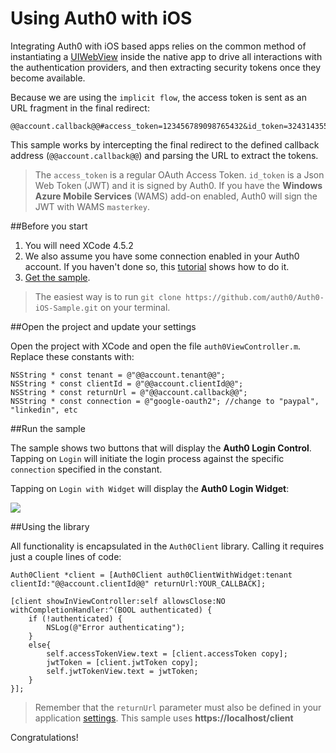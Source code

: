 # Using Auth0 with iOS

Integrating Auth0 with iOS based apps relies on the common method of instantiating a [UIWebView](http://developer.apple.com/library/ios/#documentation/uikit/reference/UIWebView_Class/Reference/Reference.html) inside the native app to drive all interactions with the authentication providers, and then extracting security tokens once they become available. 

Because we are using the `implicit flow`, the access token is sent as an URL fragment in the final redirect:

	@@account.callback@@#access_token=123456789098765432&id_token=324314355465564534314...

This sample works by intercepting the final redirect to the defined callback address (`@@account.callback@@`) and parsing the URL to extract the tokens.

> The `access_token` is a regular OAuth Access Token. `id_token` is a Json Web Token (JWT) and it is signed by Auth0. If you have the __Windows Azure Mobile Services__ (WAMS) add-on enabled, Auth0 will sign the JWT with WAMS `masterkey`.

##Before you start

1. You will need XCode 4.5.2
2. We also assume you have some connection enabled in your Auth0 account. If you haven't done so, this [tutorial](enable-simple-connection) shows how to do it.
3. [Get the sample](https://github.com/auth0/Auth0-iOS-Sample).

> The easiest way is to run `git clone https://github.com/auth0/Auth0-iOS-Sample.git` on your terminal.

##Open the project and update your settings

Open the project with XCode and open the file `auth0ViewController.m`. Replace these constants with:

```objc
NSString * const tenant = @"@@account.tenant@@";
NSString * const clientId = @"@@account.clientId@@";
NSString * const returnUrl = @"@@account.callback@@";
NSString * const connection = @"google-oauth2"; //change to "paypal", "linkedin", etc
```
##Run the sample

The sample shows two buttons that will display the __Auth0 Login Control__. Tapping on `Login` will initiate the login process against the specific `connection` specified in the constant.

Tapping on `Login with Widget` will display the __Auth0 Login Widget__:

![](img/ios-tutorial.png)

##Using the library

All functionality is encapsulated in the `Auth0Client` library. Calling it requires just a couple lines of code:

```objc
Auth0Client *client = [Auth0Client auth0ClientWithWidget:tenant clientId:"@@account.clientId@@" returnUrl:YOUR_CALLBACK];

[client showInViewController:self allowsClose:NO withCompletionHandler:^(BOOL authenticated) {
    if (!authenticated) {
        NSLog(@"Error authenticating");
    }
    else{
        self.accessTokenView.text = [client.accessToken copy];
        jwtToken = [client.jwtToken copy];
        self.jwtTokenView.text = jwtToken;
    }
}];
```

> Remember that the `returnUrl` parameter must also be defined in your application [settings](@@uiURL@@/#/applications/@@account.clientId@@/integrate). This sample uses __https://localhost/client__

Congratulations!
